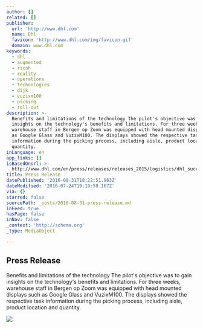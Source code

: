 ```yaml
---
author: []
related: []
publisher:
  url: 'http://www.dhl.com'
  name: Dhl
  favicon: 'http://www.dhl.com/img/favicon.gif'
  domain: www.dhl.com
keywords:
  - dhl
  - augmented
  - ricoh
  - reality
  - operations
  - technologies
  - dijk
  - vuzixm100
  - picking
  - roll-out
description: >-
  Benefits and limitations of the technology The pilot's objective was to gain
  insights on the technology's benefits and limitations. For three weeks,
  warehouse staff in Bergen op Zoom was equipped with head mounted displays such
  as Google Glass and VuzixM100. The displays showed the respective task
  information during the picking process, including aisle, product location and
  quantity.
inLanguage: en
app_links: []
isBasedOnUrl: >-
  http://www.dhl.com/en/press/releases/releases_2015/logistics/dhl_successfully_tests_augmented_reality_application_in_warehouse.html
title: Press Release
datePublished: '2016-08-31T18:22:51.963Z'
dateModified: '2016-07-24T19:19:50.167Z'
via: {}
starred: false
sourcePath: _posts/2016-08-31-press-release.md
inFeed: true
hasPage: false
inNav: false
_context: 'http://schema.org'
_type: MediaObject

---
```

<article style=""><h1>Press Release</h1><p>Benefits and limitations of the technology The pilot's objective was to gain insights on the technology's benefits and limitations. For three weeks, warehouse staff in Bergen op Zoom was equipped with head mounted displays such as Google Glass and VuzixM100. The displays showed the respective task information during the picking process, including aisle, product location and quantity.</p><img src="http://i3.ytimg.com/vi/I8vYrAUb0BQ/hqdefault.jpg" /></article>